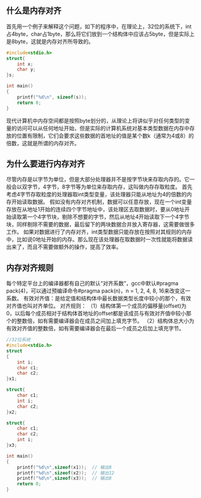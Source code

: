 ## 什么是内存对齐
首先用一个例子来解释这个问题，如下的程序中，在理论上，32位的系统下，int占4byte，char占1byte，那么将它们放到一个结构体中应该占5byte，但是实际上是8byte，这就是内存对齐所导致的。
```C++
#include<stdio.h>
struct{
    int x;
    char y;
}s;

int main()
{
    printf("%d\n", sizeof(s));
    return 0;
}
```
现代计算机中内存空间都是按照byte划分的，从理论上将讲似乎对任何类型的变量的访问可以从任何地址开始，但是实际的计算机系统对基本类型数据在内存中存放的位置有限制，它们会要求这些数据的首地址的值是某个数k（通常为4或8）的倍数，这就是所谓的内存对齐。
## 为什么要进行内存对齐
尽管内存是以字节为单位，但是大部分处理器并不是按字节块来存取内存的。它一般会以双字节，4字节，8字节等为单位来存取内存，这叫做内存存取粒度。
首先考虑4字节存取粒度的处理器取int类型变量，该处理器只能从地址为4的倍数的内存开始读取数据。
假如没有内存对齐机制，数据可以任意存放，现在一个int变量存放在从地址1开始的连续四个字节地址中，该处理区去取数据时，要从0地址开始读取第一个4字节块，剔除不想要的字节，然后从地址4开始读取下一个4字节块，同样剔除不需要的数据，最后留下的两块数据合并放入寄存器，这需要做很多工作。
如果对数据进行了内存对齐，int类型数据只能存放在按照对其规则的内存中，比如说0地址开始的内存。那么现在该处理器在取数据时一次性就能将数据读出来了，而且不需要做额外的操作，提高了效率。
## 内存对齐规则
每个特定平台上的编译器都有自己的默认“对齐系数”，gcc中默认#pragma pack(4)，可以通过预编译命令#pragma pack(n)，n = 1, 2, 4, 8, 16来改变这一系数。
有效对齐值：是给定值和结构体中最长数据类型长度中较小的那个，有效对齐值也叫对齐单位。
对齐规则：
（1）结构体第一个成员的偏移量(offset)为0，以后每个成员相对于结构体首地址的offset都是该成员与有效对齐值中较小那个的整数倍，如有需要编译器会在成员之间加上填充字节。
（2）结构体总大小为有效对齐值的整数倍，如有需要编译器会在最后一个成员之后加上填充字节。
```C++
//32位系统
#include<stdio.h>
struct
{
    int i;    
    char c1;  
    char c2;  
}x1;

struct{
    char c1;  
    int i;    
    char c2;  
}x2;

struct{
    char c1;  
    char c2; 
    int i;    
}x3;

int main()
{
    printf("%d\n",sizeof(x1));  // 输出8
    printf("%d\n",sizeof(x2));  // 输出12
    printf("%d\n",sizeof(x3));  // 输出8
    return 0;
}
```
